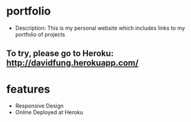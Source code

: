 # portfolio

* Description: This is my personal website which includes links to my portfolio of projects

## To try, please go to Heroku: http://davidfung.herokuapp.com/


# features

* Responsive Design
* Online Deployed at Heroku

